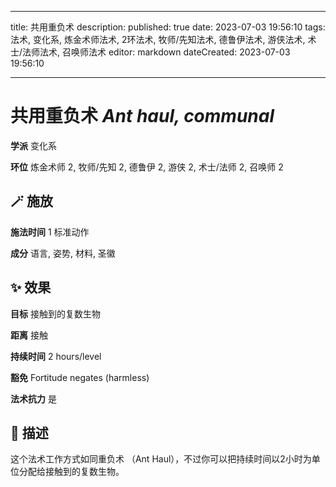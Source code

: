 
---
title: 共用重负术
description: 
published: true
date: 2023-07-03 19:56:10
tags: 法术, 变化系, 炼金术师法术, 2环法术, 牧师/先知法术, 德鲁伊法术, 游侠法术, 术士/法师法术, 召唤师法术
editor: markdown
dateCreated: 2023-07-03 19:56:10

---

# **共用重负术** *Ant haul, communal*

**学派** 变化系 

**环位** 炼金术师 2, 牧师/先知 2, 德鲁伊 2, 游侠 2, 术士/法师 2, 召唤师 2

## 🪄 施放

**施法时间** 1 标准动作

**成分** 语言, 姿势, 材料, 圣徽

## ✨ 效果 

**目标** 接触到的复数生物 

**距离** 接触  

**持续时间** 2 hours/level 

**豁免** Fortitude negates (harmless)

**法术抗力** 是

## 📖 描述

这个法术工作方式如同重负术 （Ant Haul），不过你可以把持续时间以2小时为单位分配给接触到的复数生物。
    